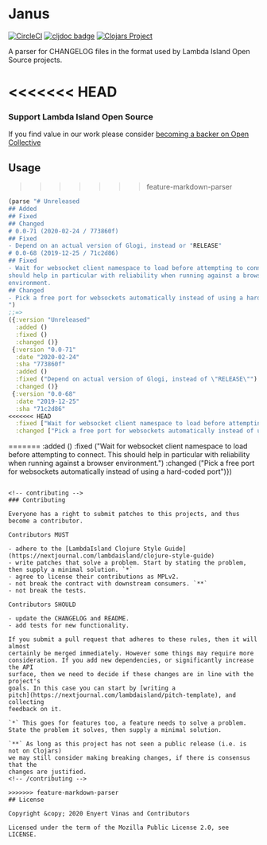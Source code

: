 # Janus

<!-- badges -->
[![CircleCI](https://circleci.com/gh/lambdaisland/janus.svg?style=svg)](https://circleci.com/gh/lambdaisland/janus) [![cljdoc badge](https://cljdoc.org/badge/lambdaisland/janus)](https://cljdoc.org/d/lambdaisland/janus) [![Clojars Project](https://img.shields.io/clojars/v/lambdaisland/janus.svg)](https://clojars.org/lambdaisland/janus)
<!-- /badges -->

A parser for CHANGELOG files in the format used by Lambda Island Open Source projects.

<<<<<<< HEAD
=======
<!-- opencollective -->
### Support Lambda Island Open Source

If you find value in our work please consider [becoming a backer on Open Collective](http://opencollective.com/lambda-island#section-contribute)
<!-- /opencollective -->

## Usage

>>>>>>> feature-markdown-parser
``` clojure
(parse "# Unreleased
## Added
## Fixed
## Changed
# 0.0-71 (2020-02-24 / 773860f)
## Fixed
- Depend on an actual version of Glogi, instead or "RELEASE"
# 0.0-68 (2019-12-25 / 71c2d86)
## Fixed
- Wait for websocket client namespace to load before attempting to connect. This
should help in particular with reliability when running against a browser
environment.
## Changed
- Pick a free port for websockets automatically instead of using a hard-coded port
")
;;=>
({:version "Unreleased"
  :added ()
  :fixed ()
  :changed ()}
 {:version "0.0-71"
  :date "2020-02-24"
  :sha "773860f"
  :added ()
  :fixed ("Depend on actual version of Glogi, instead of \"RELEASE\"")
  :changed ()}
 {:version "0.0-68"
  :date "2019-12-25"
  :sha "71c2d86"
<<<<<<< HEAD
  :fixed ["Wait for websocket client namespace to load before attempting to connect. This should help in particular with reliability when running against a browser environment."]
  :changed ["Pick a free port for websockets automatically instead of using a hard-coded port"]}]
```

=======
  :added ()
  :fixed ("Wait for websocket client namespace to load before attempting to connect. This should help in particular with reliability when running against a browser environment.")
  :changed ("Pick a free port for websockets automatically instead of using a hard-coded port")})
```

<!-- contributing -->
### Contributing

Everyone has a right to submit patches to this projects, and thus become a contributor.

Contributors MUST

- adhere to the [LambdaIsland Clojure Style Guide](https://nextjournal.com/lambdaisland/clojure-style-guide)
- write patches that solve a problem. Start by stating the problem, then supply a minimal solution. `*`
- agree to license their contributions as MPLv2.
- not break the contract with downstream consumers. `**`
- not break the tests.

Contributors SHOULD

- update the CHANGELOG and README.
- add tests for new functionality.

If you submit a pull request that adheres to these rules, then it will almost
certainly be merged immediately. However some things may require more
consideration. If you add new dependencies, or significantly increase the API
surface, then we need to decide if these changes are in line with the project's
goals. In this case you can start by [writing a
pitch](https://nextjournal.com/lambdaisland/pitch-template), and collecting
feedback on it.

`*` This goes for features too, a feature needs to solve a problem. State the problem it solves, then supply a minimal solution.

`**` As long as this project has not seen a public release (i.e. is not on Clojars)
we may still consider making breaking changes, if there is consensus that the
changes are justified.
<!-- /contributing -->

>>>>>>> feature-markdown-parser
## License

Copyright &copy; 2020 Enyert Vinas and Contributors

Licensed under the term of the Mozilla Public License 2.0, see LICENSE.

